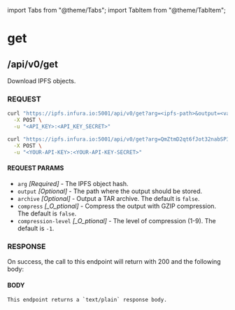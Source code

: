 import Tabs from "@theme/Tabs";
import TabItem from "@theme/TabItem";

# get

## /api/v0/get

Download IPFS objects.

### REQUEST

<Tabs>
  <TabItem value="Syntax" label="Syntax" default>

```bash
curl "https://ipfs.infura.io:5001/api/v0/get?arg=<ipfs-path>&output=<value>&archive=false&compress=false&compression-level=-1" \
  -X POST \
  -u "<API_KEY>:<API_KEY_SECRET>"
```

  </TabItem>
  <TabItem value="Example" label="Example" >

```bash
curl "https://ipfs.infura.io:5001/api/v0/get?arg=QmZtmD2qt6fJot32nabSP3CUjicnypEBz7bHVDhPQt9aAy&archive=true" \
  -X POST \
  -u "<YOUR-API-KEY>:<YOUR-API-KEY-SECRET>"
```

  </TabItem>
</Tabs>

#### REQUEST PARAMS

- `arg` _\[Required]_ - The IPFS object hash.
- `output` _\[Optional]_ - The path where the output should be stored.
- `archive` _\[Optional]_ - Output a TAR archive. The default is `false`.
- `compress` _\[\_O_ptional]_ - Compress the output with GZIP compression. The default is `false`.
- `compression-level` _\[\_O_ptional]_ - The level of compression (1-9). The default is `-1`.

### RESPONSE

On success, the call to this endpoint will return with 200 and the following body:

#### BODY

```
This endpoint returns a `text/plain` response body.
```
